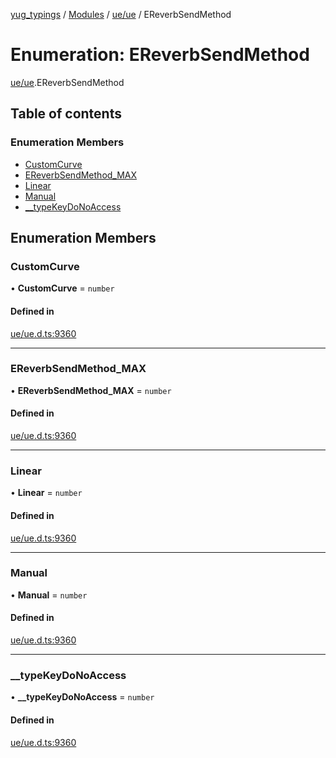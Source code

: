 [yug_typings](../README.md) / [Modules](../modules.md) / [ue/ue](../modules/ue_ue.md) / EReverbSendMethod

# Enumeration: EReverbSendMethod

[ue/ue](../modules/ue_ue.md).EReverbSendMethod

## Table of contents

### Enumeration Members

- [CustomCurve](ue_ue.EReverbSendMethod.md#customcurve)
- [EReverbSendMethod\_MAX](ue_ue.EReverbSendMethod.md#ereverbsendmethod_max)
- [Linear](ue_ue.EReverbSendMethod.md#linear)
- [Manual](ue_ue.EReverbSendMethod.md#manual)
- [\_\_typeKeyDoNoAccess](ue_ue.EReverbSendMethod.md#__typekeydonoaccess)

## Enumeration Members

### CustomCurve

• **CustomCurve** = `number`

#### Defined in

[ue/ue.d.ts:9360](https://github.com/YugMetaverse/yug_typings/blob/25cad34/ue/ue.d.ts#L9360)

___

### EReverbSendMethod\_MAX

• **EReverbSendMethod\_MAX** = `number`

#### Defined in

[ue/ue.d.ts:9360](https://github.com/YugMetaverse/yug_typings/blob/25cad34/ue/ue.d.ts#L9360)

___

### Linear

• **Linear** = `number`

#### Defined in

[ue/ue.d.ts:9360](https://github.com/YugMetaverse/yug_typings/blob/25cad34/ue/ue.d.ts#L9360)

___

### Manual

• **Manual** = `number`

#### Defined in

[ue/ue.d.ts:9360](https://github.com/YugMetaverse/yug_typings/blob/25cad34/ue/ue.d.ts#L9360)

___

### \_\_typeKeyDoNoAccess

• **\_\_typeKeyDoNoAccess** = `number`

#### Defined in

[ue/ue.d.ts:9360](https://github.com/YugMetaverse/yug_typings/blob/25cad34/ue/ue.d.ts#L9360)
